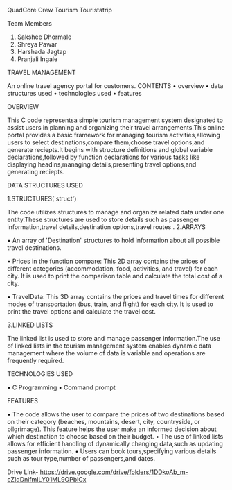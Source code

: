 QuadCore Crew
Tourism
Touristatrip

Team Members
1. Sakshee Dhormale
2. Shreya Pawar
3. Harshada Jagtap
4. Pranjali Ingale
   
TRAVEL MANAGEMENT

An online travel agency portal for customers.
CONTENTS
• overview
• data structures used
• technologies used
• features

OVERVIEW

This C code representsa simple tourism management system designated to assist users in planning
and organizing their travel arrangements.This online portal provides a basic framework for
managing tourism activities,allowing users to select destinations,compare them,choose travel
options,and generate reciepts.It begins with structure definitions and global variable
declarations,followed by function declarations for various tasks like displaying headins,managing
details,presenting travel options,and generating reciepts.

DATA STRUCTURES USED

1.STRUCTURES('struct')

The code utilizes structures to manage and organize related data under one entity.These structures
are used to store details such as passenger information,travel detsils,destination options,travel
routes
.
2.ARRAYS

• An array of 'Destination' structures to hold information about all possible travel
destinations.

• Prices in the function compare: This 2D array contains the prices of different categories
(accommodation, food, activities, and travel) for each city. It is used to print the
comparison table and calculate the total cost of a city.

• TravelData: This 3D array contains the prices and travel times for different modes of
transportation (bus, train, and flight) for each city. It is used to print the travel options and
calculate the travel cost.

3.LINKED LISTS

The linked list is used to store and manage passenger information.The use of linked lists in the
tourism management system enables dynamic data management where the volume of data is
variable and operations are frequently required.

TECHNOLOGIES USED

• C Programming
• Command prompt


FEATURES

• The code allows the user to compare the prices of two destinations based on their
category (beaches, mountains, desert, city, countryside, or pilgrimage). This feature helps
the user make an informed decision about which destination to choose based on their
budget.
• The use of linked lists allows for efficient handling of dynamically changing data,such as
updating passenger information.
• Users can book tours,specifying various details such as tour type,number of passengers,and
dates.

Drive Link- https://drive.google.com/drive/folders/1DDkoAb_m-cZIdDnifmILY01ML9OPblCx
